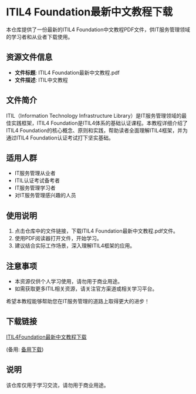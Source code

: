 # ITIL4 Foundation最新中文教程下载

本仓库提供了一份最新的ITIL4 Foundation中文教程PDF文件，供IT服务管理领域的学习者和从业者下载使用。

## 资源文件信息

- **文件标题**: ITIL4 Foundation最新中文教程.pdf
- **文件描述**: ITIL中文教程

## 文件简介

ITIL（Information Technology Infrastructure Library）是IT服务管理领域的最佳实践框架，ITIL4 Foundation是ITIL4体系的基础认证课程。本教程详细介绍了ITIL4 Foundation的核心概念、原则和实践，帮助读者全面理解ITIL4框架，并为通过ITIL4 Foundation认证考试打下坚实基础。

## 适用人群

- IT服务管理从业者
- ITIL认证考试备考者
- IT服务管理学习者
- 对IT服务管理感兴趣的人员

## 使用说明

1. 点击仓库中的文件链接，下载ITIL4 Foundation最新中文教程.pdf文件。
2. 使用PDF阅读器打开文件，开始学习。
3. 建议结合实际工作场景，深入理解ITIL4框架的应用。

## 注意事项

- 本资源仅供个人学习使用，请勿用于商业用途。
- 如需获取更多ITIL相关资源，请关注官方渠道或相关学习平台。

希望本教程能够帮助您在IT服务管理的道路上取得更大的进步！

## 下载链接
[ITIL4Foundation最新中文教程下载](https://pan.quark.cn/s/95a38fbe3f2b) 

(备用: [备用下载](https://pan.baidu.com/s/1iS6wkYzz4hrvsRsRTUb5Pg?pwd=1234))

## 说明

该仓库仅用于学习交流，请勿用于商业用途。
